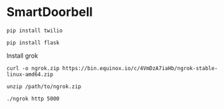 # SmartDoorbell

`pip install twilio`

`pip install flask`


Install grok

`curl -o ngrok.zip https://bin.equinox.io/c/4VmDzA7iaHb/ngrok-stable-linux-amd64.zip`

`unzip /path/to/ngrok.zip`

`./ngrok http 5000`

